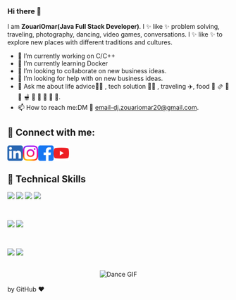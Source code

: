 ### Hi there 👋

I am **ZouariOmar(Java Full Stack Developer)**. I ✨ like ✨  problem solving, traveling, photography, dancing, video games, conversations. I ✨ like ✨  to explore new places with different traditions and cultures.

- 🔭 I’m currently working on C/C++ 
- 🌱 I’m currently learning Docker
- 👯 I’m looking to collaborate on new business ideas.
- 🤔 I’m looking for help with on new business ideas.
- 💬 Ask me about life advice🤣🤣 , tech solution 👩‍💻 , traveling ✈️, food 🌯 🫔 🥗 🥘 🫕 🥫 🍝 🍜 🍲 🍛.
- 📫 How to reach me:DM 📱 email-dj.zouariomar20@gmail.com.

## 🤝 Connect with me:

<a href="https://www.linkedin.com/in/zouari-omar-143239283/"><img align="left" src="https://raw.githubusercontent.com/deepajarout/deepajarout/main/5296501_linkedin_network_linkedin logo_icon.png" alt="deepa Jarout | LinkedIn" width="35px"/></a>

<a href="https://www.instagram.com/zouari.omar.20/"><img align="left" src="https://raw.githubusercontent.com/deepajarout/deepajarout/main/5296765_camera_instagram_instagram logo_icon.png" alt="deepa Jarout| Instagram" width="35px"/></a>

<a href="https://www.facebook.com/profile.php?id=100094115903416"><img align="left" src="https://raw.githubusercontent.com/deepajarout/deepajarout/main/5365678_fb_facebook_facebook logo_icon.png" alt="deepa Jarout| Facebook" width="35px"/></a>

<a href="https://www.youtube.com/channel/UCIc-2n3cDyTeJWl9gEVf-oA"><img align="left" src="https://raw.githubusercontent.com/deepajarout/deepajarout/main/5296521_play_video_vlog_youtube_youtube logo_icon.png" alt="deepa Jarout| Youtube" width="35px"/></a>

</br>
</br>


## 💼 Technical Skills

![](https://img.shields.io/badge/gaming-unity-informational?style=flat&logo=unity&logoColor=white)
![](https://img.shields.io/badge/Code-HTML5-informational?style=flat&logo=HTML5&color=E34F26)
![](https://img.shields.io/badge/-3.12.0-Py?style=plastic&logo=python&logoColor=bleu&label=Pyhton&link=https%3A%2F%2Fwww.python.org)
![](https://img.shields.io/badge/-C23-C?style=plastic&logo=c&logoColor=180%2C180%2C120&label=C)

</br>

![](https://img.shields.io/badge/Tools-Git-informational?style=flat&logo=Git&color=F05032)
![](https://img.shields.io/badge/Tools-GitHub-informational?style=flat&logo=GitHub&color=181717)

</br>

![](https://img.shields.io/badge/-2023.4-Linux?logo=Linux&logoColor=bleu&label=Kali&cacheSeconds=https%3A%2F%2Fwww.kali.org)
![](https://img.shields.io/badge/-Win11-win?logo=Windows&logoColor=bleu&label=Windows&cacheSeconds=https%3A%2F%2Fwww.microsoft.com)

</br>
<div align="center">
  <img src="[https://media.giphy.com/media/l1KVaj5Ucbi93wxKE/giphy.gif](https://media1.giphy.com/media/du3J3cXyzhj75IOgvA/giphy.gif?cid=ecf05e473a3axmhzkyvqmi9uxhxdv490spu7hr46f4eshftw&ep=v1_gifs_search&rid=giphy.gif&ct=g)" alt="Dance GIF" width="200"/>
</div>

</br>
by GitHub ❤
